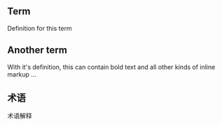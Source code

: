 
## Term
Definition for this term

## Another term
With it's definition, this can contain bold text
and all other kinds of inline markup ...

## 术语
术语解释
